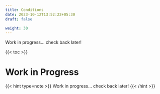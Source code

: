 ```yaml
---
title: Conditions
date: 2023-10-12T13:52:22+05:30
draft: false

weight: 30
---
```


Work in progress... check back later!

{{< toc >}}

# Work in Progress

{{< hint type=note >}}
Work in progress... check back later!
{{< /hint >}}
